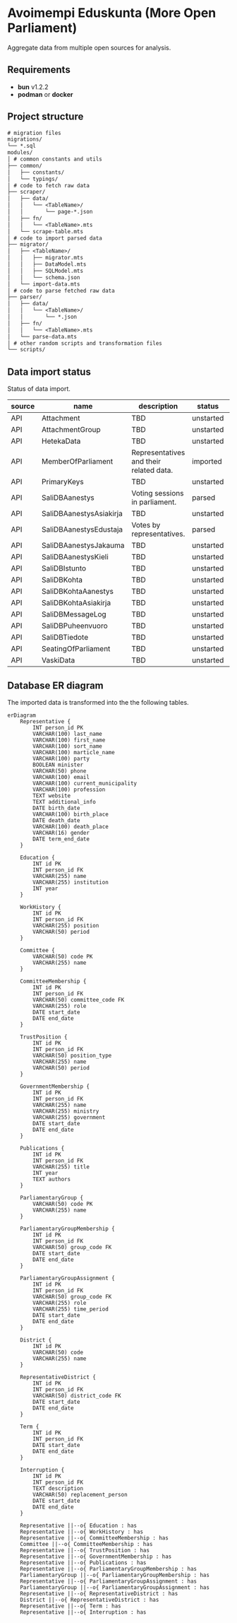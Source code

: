 # Avoimempi Eduskunta (More Open Parliament)

Aggregate data from multiple open sources for analysis.

## Requirements

- **bun** v1.2.2
- **podman** or **docker**

## Project structure

```txt
# migration files
migrations/
└── *.sql
modules/
│ # common constants and utils
├── common/
│   ├── constants/
│   └── typings/
│ # code to fetch raw data
├── scraper/
│   ├── data/
│   │   └── <TableName>/
│   │       └── page-*.json
│   ├── fn/
│   │   └── <TableName>.mts
│   └── scrape-table.mts
│ # code to import parsed data
├── migrator/
│   ├── <TableName>/
│   │   ├── migrator.mts
│   │   ├── DataModel.mts
│   │   ├── SQLModel.mts
│   │   └── schema.json
│   └── import-data.mts
│ # code to parse fetched raw data
├── parser/
│   ├── data/
│   │   └── <TableName>/
│   │       └── *.json
│   ├── fn/
│   │   └── <TableName>.mts
│   └── parse-data.mts
│ # other random scripts and transformation files
└── scripts/
```

## Data import status

Status of data import.

| source | name                    | description                             | status    | info            |
| ------ | ----------------------- | --------------------------------------- | --------- | --------------- |
| API    | Attachment              | TBD                                     | unstarted |
| API    | AttachmentGroup         | TBD                                     | unstarted |
| API    | HetekaData              | TBD                                     | unstarted |
| API    | MemberOfParliament      | Representatives and their related data. | imported  | partial support |
| API    | PrimaryKeys             | TBD                                     | unstarted |
| API    | SaliDBAanestys          | Voting sessions in parliament.          | parsed    |
| API    | SaliDBAanestysAsiakirja | TBD                                     | unstarted |
| API    | SaliDBAanestysEdustaja  | Votes by representatives.               | parsed    |
| API    | SaliDBAanestysJakauma   | TBD                                     | unstarted |
| API    | SaliDBAanestysKieli     | TBD                                     | unstarted |
| API    | SaliDBIstunto           | TBD                                     | unstarted |
| API    | SaliDBKohta             | TBD                                     | unstarted |
| API    | SaliDBKohtaAanestys     | TBD                                     | unstarted |
| API    | SaliDBKohtaAsiakirja    | TBD                                     | unstarted |
| API    | SaliDBMessageLog        | TBD                                     | unstarted |
| API    | SaliDBPuheenvuoro       | TBD                                     | unstarted |
| API    | SaliDBTiedote           | TBD                                     | unstarted |
| API    | SeatingOfParliament     | TBD                                     | unstarted |
| API    | VaskiData               | TBD                                     | unstarted |

## Database ER diagram

The imported data is transformed into the the following tables.

```mermaid
erDiagram
    Representative {
        INT person_id PK
        VARCHAR(100) last_name
        VARCHAR(100) first_name
        VARCHAR(100) sort_name
        VARCHAR(100) marticle_name
        VARCHAR(100) party
        BOOLEAN minister
        VARCHAR(50) phone
        VARCHAR(100) email
        VARCHAR(100) current_municipality
        VARCHAR(100) profession
        TEXT website
        TEXT additional_info
        DATE birth_date
        VARCHAR(100) birth_place
        DATE death_date
        VARCHAR(100) death_place
        VARCHAR(16) gender
        DATE term_end_date
    }

    Education {
        INT id PK
        INT person_id FK
        VARCHAR(255) name
        VARCHAR(255) institution
        INT year
    }

    WorkHistory {
        INT id PK
        INT person_id FK
        VARCHAR(255) position
        VARCHAR(50) period
    }

    Committee {
        VARCHAR(50) code PK
        VARCHAR(255) name
    }

    CommitteeMembership {
        INT id PK
        INT person_id FK
        VARCHAR(50) committee_code FK
        VARCHAR(255) role
        DATE start_date
        DATE end_date
    }

    TrustPosition {
        INT id PK
        INT person_id FK
        VARCHAR(50) position_type
        VARCHAR(255) name
        VARCHAR(50) period
    }

    GovernmentMembership {
        INT id PK
        INT person_id FK
        VARCHAR(255) name
        VARCHAR(255) ministry
        VARCHAR(255) government
        DATE start_date
        DATE end_date
    }

    Publications {
        INT id PK
        INT person_id FK
        VARCHAR(255) title
        INT year
        TEXT authors
    }

    ParliamentaryGroup {
        VARCHAR(50) code PK
        VARCHAR(255) name
    }

    ParliamentaryGroupMembership {
        INT id PK
        INT person_id FK
        VARCHAR(50) group_code FK
        DATE start_date
        DATE end_date
    }

    ParliamentaryGroupAssignment {
        INT id PK
        INT person_id FK
        VARCHAR(50) group_code FK
        VARCHAR(255) role
        VARCHAR(255) time_period
        DATE start_date
        DATE end_date
    }

    District {
        INT id PK
        VARCHAR(50) code
        VARCHAR(255) name
    }

    RepresentativeDistrict {
        INT id PK
        INT person_id FK
        VARCHAR(50) district_code FK
        DATE start_date
        DATE end_date
    }

    Term {
        INT id PK
        INT person_id FK
        DATE start_date
        DATE end_date
    }

    Interruption {
        INT id PK
        INT person_id FK
        TEXT description
        VARCHAR(50) replacement_person
        DATE start_date
        DATE end_date
    }

    Representative ||--o{ Education : has
    Representative ||--o{ WorkHistory : has
    Representative ||--o{ CommitteeMembership : has
    Committee ||--o{ CommitteeMembership : has
    Representative ||--o{ TrustPosition : has
    Representative ||--o{ GovernmentMembership : has
    Representative ||--o{ Publications : has
    Representative ||--o{ ParliamentaryGroupMembership : has
    ParliamentaryGroup ||--o{ ParliamentaryGroupMembership : has
    Representative ||--o{ ParliamentaryGroupAssignment : has
    ParliamentaryGroup ||--o{ ParliamentaryGroupAssignment : has
    Representative ||--o{ RepresentativeDistrict : has
    District ||--o{ RepresentativeDistrict : has
    Representative ||--o{ Term : has
    Representative ||--o{ Interruption : has
```
